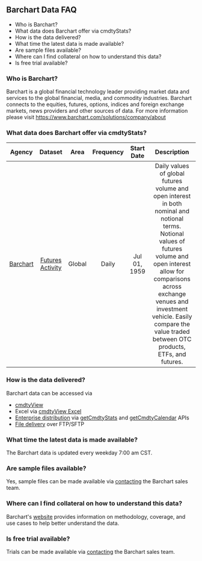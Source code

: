 ## Barchart Data FAQ
* Who is Barchart?
* What data does Barchart offer via cmdtyStats?
* How is the data delivered?
* What time the latest data is made available?
* Are sample files available?
* Where can I find collateral on how to understand this data?
* Is free trial available?

### Who is Barchart?
Barchart is a global financial technology leader providing market data and services to the global financial, media, and commodity industries. Barchart connects to the equities, futures, options, indices and foreign exchange markets, news providers and other sources of data. For more information please visit https://www.barchart.com/solutions/company/about

### What data does Barchart offer via cmdtyStats?
|Agency                            | Dataset    | Area | Frequency | Start Date | Description |
| :---------------------: | :----------: | :----------: | :----------: | :----------: | :----------: | 
| [Barchart](https://www.barchart.com/cmdty/data/fundamental/explore/Barchart) | [Futures Activity](https://www.barchart.com/cmdty/data/fundamental/explore/Barchart/FUTACT) | Global | Daily | Jul 01, 1959 | Daily values of global futures volume and open interest in both nominal and notional terms. Notional values of futures volume and open interest allow for comparisons across exchange venues and investment vehicle. Easily compare the value traded between OTC products, ETFs, and futures. |

### How is the data delivered?
Barchart data can be accessed via
* [cmdtyView](https://www.barchart.com/cmdty/trading/cmdtyview)
* Excel via [cmdtyView Excel](https://www.barchart.com/cmdty/trading/cmdtyview-excel)
* [Enterprise distribution](https://www.barchart.com/cmdty/contact) via [getCmdtyStats](https://www.barchart.com/ondemand/api/getCmdtyStats) and [getCmdtyCalendar](https://www.barchart.com/ondemand/api/getCmdtyCalendar) APIs
* [File delivery](https://www.barchart.com/cmdty/contact) over FTP/SFTP

### What time the latest data is made available?
The Barchart data is updated every weekday 7:00 am CST.

### Are sample files available?
Yes, sample files can be made available via [contacting](https://www.barchart.com/cmdty/contact) the Barchart sales team.

### Where can I find collateral on how to understand this data?
Barchart's [website](https://www.barchart.com/) provides information on methodology, coverage, and use cases to help better understand the data.

### Is free trial available?
Trials can be made available via [contacting](https://www.barchart.com/cmdty/contact) the Barchart sales team.
